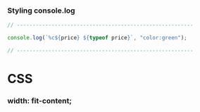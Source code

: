 ### Styling console.log

```typescript
// --------------------------------------------------------

console.log(`%c${price} ${typeof price}`, "color:green");

// --------------------------------------------------------
```


# CSS
### **width: fit-content;**
 